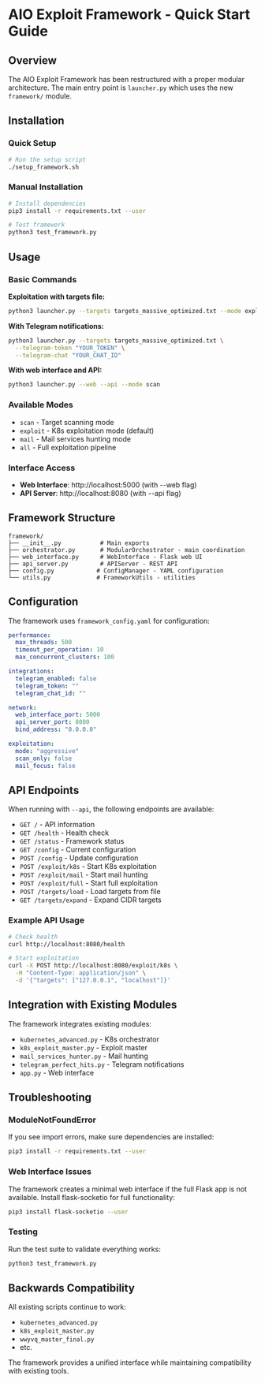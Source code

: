 # AIO Exploit Framework - Quick Start Guide

## Overview
The AIO Exploit Framework has been restructured with a proper modular architecture. The main entry point is `launcher.py` which uses the new `framework/` module.

## Installation

### Quick Setup
```bash
# Run the setup script
./setup_framework.sh
```

### Manual Installation
```bash
# Install dependencies
pip3 install -r requirements.txt --user

# Test framework
python3 test_framework.py
```

## Usage

### Basic Commands

**Exploitation with targets file:**
```bash
python3 launcher.py --targets targets_massive_optimized.txt --mode exploit
```

**With Telegram notifications:**
```bash
python3 launcher.py --targets targets_massive_optimized.txt \
  --telegram-token "YOUR_TOKEN" \
  --telegram-chat "YOUR_CHAT_ID"
```

**With web interface and API:**
```bash
python3 launcher.py --web --api --mode scan
```

### Available Modes
- `scan` - Target scanning mode
- `exploit` - K8s exploitation mode (default)
- `mail` - Mail services hunting mode  
- `all` - Full exploitation pipeline

### Interface Access
- **Web Interface**: http://localhost:5000 (with --web flag)
- **API Server**: http://localhost:8080 (with --api flag)

## Framework Structure

```
framework/
├── __init__.py           # Main exports
├── orchestrator.py       # ModularOrchestrator - main coordination
├── web_interface.py      # WebInterface - Flask web UI
├── api_server.py         # APIServer - REST API
├── config.py            # ConfigManager - YAML configuration
└── utils.py             # FrameworkUtils - utilities
```

## Configuration

The framework uses `framework_config.yaml` for configuration:

```yaml
performance:
  max_threads: 500
  timeout_per_operation: 10
  max_concurrent_clusters: 100

integrations:
  telegram_enabled: false
  telegram_token: ""
  telegram_chat_id: ""

network:
  web_interface_port: 5000
  api_server_port: 8080
  bind_address: "0.0.0.0"

exploitation:
  mode: "aggressive"
  scan_only: false
  mail_focus: false
```

## API Endpoints

When running with `--api`, the following endpoints are available:

- `GET /` - API information
- `GET /health` - Health check
- `GET /status` - Framework status
- `GET /config` - Current configuration
- `POST /config` - Update configuration
- `POST /exploit/k8s` - Start K8s exploitation
- `POST /exploit/mail` - Start mail hunting
- `POST /exploit/full` - Start full exploitation
- `POST /targets/load` - Load targets from file
- `GET /targets/expand` - Expand CIDR targets

### Example API Usage
```bash
# Check health
curl http://localhost:8080/health

# Start exploitation
curl -X POST http://localhost:8080/exploit/k8s \
  -H "Content-Type: application/json" \
  -d '{"targets": ["127.0.0.1", "localhost"]}'
```

## Integration with Existing Modules

The framework integrates existing modules:
- `kubernetes_advanced.py` - K8s orchestrator
- `k8s_exploit_master.py` - Exploit master
- `mail_services_hunter.py` - Mail hunting
- `telegram_perfect_hits.py` - Telegram notifications
- `app.py` - Web interface

## Troubleshooting

### ModuleNotFoundError
If you see import errors, make sure dependencies are installed:
```bash
pip3 install -r requirements.txt --user
```

### Web Interface Issues
The framework creates a minimal web interface if the full Flask app is not available. Install flask-socketio for full functionality:
```bash
pip3 install flask-socketio --user
```

### Testing
Run the test suite to validate everything works:
```bash
python3 test_framework.py
```

## Backwards Compatibility

All existing scripts continue to work:
- `kubernetes_advanced.py`
- `k8s_exploit_master.py`
- `wwyvq_master_final.py`
- etc.

The framework provides a unified interface while maintaining compatibility with existing tools.